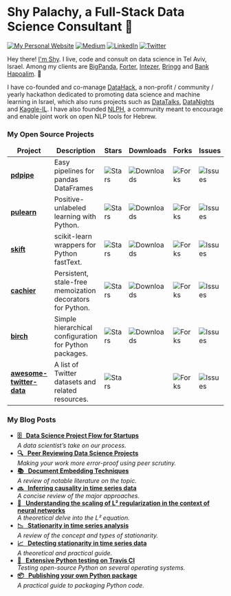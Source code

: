 <h1> Shy Palachy, a Full-Stack Data Science Consultant  🦌 </h1>
<p> <a href="https://www.shaypalachy.com/" target="_blank"><img alt="My Personal Website" src="https://img.shields.io/badge/-My--Homepage-2e8b57?logo=nones&style=for-the-badge" /></a> <a href="https://medium.com/@shay.palachy" target="_blank"><img alt="Medium" src="https://img.shields.io/badge/medium-%2312100E.svg?&style=for-the-badge&logo=medium&logoColor=white" /></a> <a href="https://www.linkedin.com/in/shaypalachy/" target="_blank"><img alt="LinkedIn" src="https://img.shields.io/badge/linkedin-%230077B5.svg?&style=for-the-badge&logo=linkedin&logoColor=white" /></a>  <a href="https://twitter.com/shaypal5" target="_blank"><img alt="Twitter" src="https://img.shields.io/badge/twitter-%231DA1F2.svg?&style=for-the-badge&logo=twitter&logoColor=white" /></a>
</p>

<p>Hey there! <a href="http://www.shaypalachy.com/">I'm Shy</a>. I live, code and consult on data science in Tel Aviv, Israel. Among my clients are <a href="https://www.bigpanda.io/">BigPanda</a>, <a href="https://www.forter.com/">Forter</a>, <a href="https://www.intezer.com/">Intezer</a>, <a href="https://www.bringg.com/">Bringg</a> and <a href="https://www.bankhapoalim.com/en">Bank Hapoalim</a>. 🙂

I have co-founded and co-manage <a href="https://datahack.org.il/">DataHack</a>, a non-profit / community / yearly hackathon dedicated to promoting data science and machine learning in Israel, which also runs projects such as <a href="https://www.meetup.com/DataHack/">DataTalks</a>, <a href="https://www.youtube.com/playlist?list=PLZYkt7161wELj7tRByroEgEqnuhU637Vq">DataNights</a> and <a href="https://www.facebook.com/groups/kaggleil/">Kaggle-IL<a/>. I have also founded <a href="https://www.facebook.com/groups/157877988136954/">NLPH</a>, a community meant to encourage and enable joint work on open NLP tools for Hebrew.

</p>

<!-- [![Shay's github stats](https://github-readme-stats.vercel.app/api?username=shaypal5)](https://github.com/anuraghazra/github-readme-stats) -->

<h3>My Open Source Projects</h3>
<table>
  <thead align="center">
    <tr border: none;>
      <td><b>Project</b></td>
      <td><b>Description</b></td>
      <td><b>Stars</b></td>
      <td><b>Downloads</b></td>
      <td><b>Forks</b></td>
      <td><b>Issues</b></td>
      <td><b>PRs</b></td>
    </tr>
  </thead>
  <tbody>
    <tr>
      <td><a href="https://pdpipe.github.io/pdpipe/" target="_blank"><b>pdpipe</b></a></td>
      <td>Easy pipelines for pandas DataFrames</td>
      <td><img alt="Stars" src="https://img.shields.io/github/stars/pdpipe/pdpipe?style=flat-square&labelColor=343b41"/></td>
      <td><img alt="Downloads" src="https://pepy.tech/badge/pdpipe"/></td>
      <td><img alt="Forks" src="https://img.shields.io/github/forks/pdpipe/pdpipe?style=flat-square&labelColor=343b41"/></td>
      <td><img alt="Issues" src="https://img.shields.io/github/issues/pdpipe/pdpipe?style=flat-square&labelColor=343b41"/></td>	    
      <td><img alt="Pull Requests" src="https://img.shields.io/github/issues-pr/pdpipe/pdpipe?style=flat-square&labelColor=343b41"/></td>
    </tr>
    <tr>
      <td><a href="https://pulearn.github.io/pulearn/" target="_blank"><b>pulearn</b></a></td>
      <td>Positive-unlabeled learning with Python.</td>
      <td><img alt="Stars" src="https://img.shields.io/github/stars/pulearn/pulearn?style=flat-square&labelColor=343b41"/></td>
      <td><img alt="Downloads" src="https://pepy.tech/badge/pulearn"/></td>
      <td><img alt="Forks" src="https://img.shields.io/github/forks/pulearn/pulearn?style=flat-square&labelColor=343b41"/></td>
      <td><img alt="Issues" src="https://img.shields.io/github/issues/pulearn/pulearn?style=flat-square&labelColor=343b41"/></td>        
      <td><img alt="Pull Requests" src="https://img.shields.io/github/issues-pr/pulearn/pulearn?style=flat-square&labelColor=343b41"/></td>
    </tr>
    <tr>
      <td><a href="https://github.com/shaypal5/skift" target="_blank"><b>skift</b></a></td>
      <td>scikit-learn wrappers for Python fastText.</td>
      <td><img alt="Stars" src="https://img.shields.io/github/stars/shaypal5/skift?style=flat-square&labelColor=343b41"/></td>
      <td><img alt="Downloads" src="https://pepy.tech/badge/skift"/></td>
      <td><img alt="Forks" src="https://img.shields.io/github/forks/shaypal5/skift?style=flat-square&labelColor=343b41"/></td>
      <td><img alt="Issues" src="https://img.shields.io/github/issues/shaypal5/skift?style=flat-square&labelColor=343b41"/></td>        
      <td><img alt="Pull Requests" src="https://img.shields.io/github/issues-pr/shaypal5/skift?style=flat-square&labelColor=343b41"/></td>
    </tr>
    <tr>
      <td><a href="https://github.com/shaypal5/cachier" target="_blank"><b>cachier</b></a></td>
      <td>Persistent, stale-free memoization decorators for Python.</td>
      <td><img alt="Stars" src="https://img.shields.io/github/stars/shaypal5/cachier?style=flat-square&labelColor=343b41"/></td>
      <td><img alt="Downloads" src="https://pepy.tech/badge/cachier"/></td>
      <td><img alt="Forks" src="https://img.shields.io/github/forks/shaypal5/cachier?style=flat-square&labelColor=343b41"/></td>
      <td><img alt="Issues" src="https://img.shields.io/github/issues/shaypal5/cachier?style=flat-square&labelColor=343b41"/></td>        
      <td><img alt="Pull Requests" src="https://img.shields.io/github/issues-pr/shaypal5/cachier?style=flat-square&labelColor=343b41"/></td>
    </tr>
    <tr>
      <td><a href="https://github.com/shaypal5/birch" target="_blank"><b>birch</b></a></td>
      <td>Simple hierarchical configuration for Python packages.</td>
      <td><img alt="Stars" src="https://img.shields.io/github/stars/shaypal5/birch?style=flat-square&labelColor=343b41"/></td>
      <td><img alt="Downloads" src="https://pepy.tech/badge/birch"/></td>
      <td><img alt="Forks" src="https://img.shields.io/github/forks/shaypal5/birch?style=flat-square&labelColor=343b41"/></td>
      <td><img alt="Issues" src="https://img.shields.io/github/issues/shaypal5/birch?style=flat-square&labelColor=343b41"/></td>        
      <td><img alt="Pull Requests" src="https://img.shields.io/github/issues-pr/shaypal5/birch?style=flat-square&labelColor=343b41"/></td>
    </tr>
    <tr>
      <td><a href="https://github.com/shaypal5/awesome-twitter-data" target="_blank"><b>awesome-twitter-data</b></a></td>
      <td>A list of Twitter datasets and related resources.</td>
      <td><img alt="Stars" src="https://img.shields.io/github/stars/shaypal5/awesome-twitter-data?style=flat-square&labelColor=343b41"/></td>
      <td></td>
      <td><img alt="Forks" src="https://img.shields.io/github/forks/shaypal5/awesome-twitter-data?style=flat-square&labelColor=343b41"/></td>
      <td><img alt="Issues" src="https://img.shields.io/github/issues/shaypal5/awesome-twitter-data?style=flat-square&labelColor=343b41"/></td>        
      <td><img alt="Pull Requests" src="https://img.shields.io/github/issues-pr/shaypal5/awesome-twitter-data?style=flat-square&labelColor=343b41"/></td>
    </tr>

  </tbody>
</table>

<h3>My Blog Posts</h3>
<ul>
  <li><a href="https://towardsdatascience.com/data-science-project-flow-for-startups-282a93d4508d?source=friends_link&sk=7c29bb9683e4c3564d92d89d31a666d1" target="_blank"><b>🗄 &nbsp; Data Science Project Flow for Startups</b></a><br/><i>A data scientist’s take on our process.</i></li>
  
  <li><a href="https://medium.com/@shay.palachy/peer-reviewing-data-science-projects-7bfbc2919724?source=friends_link&sk=914d618224f713cbcabf1f6ead3ba3d9" target="_blank"><b>🔍 &nbsp; Peer Reviewing Data Science Projects</b></a><br/><i>Making your work more error-proof using peer scrutiny.</i></li>
  
  <li><a href="https://towardsdatascience.com/document-embedding-techniques-fed3e7a6a25d?source=friends_link&sk=158194696b5fe4cad9605f4648eb2a83" target="_blank"><b>📚 &nbsp; Document Embedding Techniques</b></a><br/><i>A review of notable literature on the topic.</i></li>
  
  <li><a href="https://medium.com/@shay.palachy/inferring-causality-in-time-series-data-b8b75fe52c46?source=friends_link&sk=37de8f0c1ab78e04d3a5cf1cdc5f3282" target="_blank"><b>🔜 &nbsp; Inferring causality in time series data</b></a><br/><i>A concise review of the major approaches.</i></li>
  
  <li><a href="https://towardsdatascience.com/understanding-the-scaling-of-l%C2%B2-regularization-in-the-context-of-neural-networks-e3d25f8b50db?source=friends_link&sk=134172b5e9624f873ba6421197fb7bd6" target="_blank"><b>🧠 &nbsp; Understanding the scaling of L² regularization in the context of neural networks</b></a><br/><i>A theoretical delve into the L² equation.</i></li>
  
  <li><a href="https://towardsdatascience.com/stationarity-in-time-series-analysis-90c94f27322?source=friends_link&sk=df86eb7d8554c811da2e5dc77b72f53b" target="_blank"><b>📉 &nbsp; Stationarity in time series analysis</b></a><br/><i>A review of the concept and types of stationarity.</i></li>
  
  <li><a href="https://towardsdatascience.com/detecting-stationarity-in-time-series-data-d29e0a21e638?source=friends_link&sk=20318fcda95bc6be337f3d0740bc97d0" target="_blank"><b>📈 &nbsp; Detecting stationarity in time series data</b></a><br/><i>A theoretical and practical guide.</i></li>
  
  <li><a href="https://towardsdatascience.com/extensive-python-testing-on-travis-ci-4c24db9bf961?source=friends_link&sk=1f802db87726e285bc92b2f78c523045" target="_blank"><b>🧪 &nbsp; Extensive Python testing on Travis CI</b></a><br/><i>Testing open-source Python on several operating systems.</i></li>
  
  <li><a href="https://towardsdatascience.com/publishing-your-own-python-package-3762f0d268ec?source=friends_link&sk=2367f72c162c26862b1b843aa3b0ed95" target="_blank"><b>📦 &nbsp; Publishing your own Python package</b></a><br/><i>A practical guide to packaging Python code.</i></li>
</ul>

[comment]: <> (Everything in https://simpleicons.org/ can be included in the ?logo= part of the medium badges)

